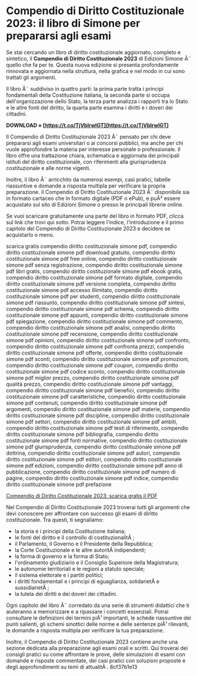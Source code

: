 
 
# Compendio di Diritto Costituzionale 2023: il libro di Simone per prepararsi agli esami
 
Se stai cercando un libro di diritto costituzionale aggiornato, completo e sintetico, il **Compendio di Diritto Costituzionale 2023** di Edizioni Simone Ã¨ quello che fa per te. Questa nuova edizione si presenta profondamente rinnovata e aggiornata nella struttura, nella grafica e nel modo in cui sono trattati gli argomenti.
 
Il libro Ã¨ suddiviso in quattro parti: la prima parte tratta i principi fondamentali della Costituzione italiana, la seconda parte si occupa dell'organizzazione dello Stato, la terza parte analizza i rapporti tra lo Stato e le altre fonti del diritto, la quarta parte esamina i diritti e i doveri dei cittadini.
 
**DOWNLOAD » [https://t.co/TjVbIrwIGT](https://t.co/TjVbIrwIGT)**


 
Il Compendio di Diritto Costituzionale 2023 Ã¨ pensato per chi deve prepararsi agli esami universitari o ai concorsi pubblici, ma anche per chi vuole approfondire la materia per interesse personale o professionale. Il libro offre una trattazione chiara, schematica e aggiornata dei principali istituti del diritto costituzionale, con riferimenti alla giurisprudenza costituzionale e alle norme vigenti.
 
Inoltre, il libro Ã¨ arricchito da numerosi esempi, casi pratici, tabelle riassuntive e domande a risposta multipla per verificare la propria preparazione. Il Compendio di Diritto Costituzionale 2023 Ã¨ disponibile sia in formato cartaceo che in formato digitale (PDF o ePub), e puÃ² essere acquistato sul sito di Edizioni Simone o presso le principali librerie online.
 
Se vuoi scaricare gratuitamente una parte del libro in formato PDF, clicca sul link che trovi qui sotto. Potrai leggere l'indice, l'introduzione e il primo capitolo del Compendio di Diritto Costituzionale 2023 e decidere se acquistarlo o meno.
 
scarica gratis compendio diritto costituzionale simone pdf,  compendio diritto costituzionale simone pdf download gratuito,  compendio diritto costituzionale simone pdf free online,  compendio diritto costituzionale simone pdf senza registrazione,  compendio diritto costituzionale simone pdf libri gratis,  compendio diritto costituzionale simone pdf ebook gratis,  compendio diritto costituzionale simone pdf formato digitale,  compendio diritto costituzionale simone pdf versione completa,  compendio diritto costituzionale simone pdf accesso illimitato,  compendio diritto costituzionale simone pdf per studenti,  compendio diritto costituzionale simone pdf riassunto,  compendio diritto costituzionale simone pdf sintesi,  compendio diritto costituzionale simone pdf schema,  compendio diritto costituzionale simone pdf appunti,  compendio diritto costituzionale simone pdf spiegazione,  compendio diritto costituzionale simone pdf commento,  compendio diritto costituzionale simone pdf analisi,  compendio diritto costituzionale simone pdf recensione,  compendio diritto costituzionale simone pdf opinioni,  compendio diritto costituzionale simone pdf confronto,  compendio diritto costituzionale simone pdf confronta prezzi,  compendio diritto costituzionale simone pdf offerte,  compendio diritto costituzionale simone pdf sconti,  compendio diritto costituzionale simone pdf promozioni,  compendio diritto costituzionale simone pdf coupon,  compendio diritto costituzionale simone pdf codice sconto,  compendio diritto costituzionale simone pdf miglior prezzo,  compendio diritto costituzionale simone pdf qualità prezzo,  compendio diritto costituzionale simone pdf vantaggi,  compendio diritto costituzionale simone pdf benefici,  compendio diritto costituzionale simone pdf caratteristiche,  compendio diritto costituzionale simone pdf contenuti,  compendio diritto costituzionale simone pdf argomenti,  compendio diritto costituzionale simone pdf materie,  compendio diritto costituzionale simone pdf discipline,  compendio diritto costituzionale simone pdf settori,  compendio diritto costituzionale simone pdf ambiti,  compendio diritto costituzionale simone pdf testi di riferimento,  compendio diritto costituzionale simone pdf bibliografia,  compendio diritto costituzionale simone pdf fonti normative,  compendio diritto costituzionale simone pdf giurisprudenza,  compendio diritto costituzionale simone pdf dottrina,  compendio diritto costituzionale simone pdf autori,  compendio diritto costituzionale simone pdf editori,  compendio diritto costituzionale simone pdf edizioni,  compendio diritto costituzionale simone pdf anno di pubblicazione,  compendio diritto costituzionale simone pdf numero di pagine,  compendio diritto costituzionale simone pdf indice,  compendio diritto costituzionale simone pdf prefazione
 
[Compendio di Diritto Costituzionale 2023: scarica gratis il PDF](https://edizioni.simone.it/libri/compendio-di-diritto-costituzionale/)
  
Nel Compendio di Diritto Costituzionale 2023 troverai tutti gli argomenti che devi conoscere per affrontare con successo gli esami di diritto costituzionale. Tra questi, ti segnaliamo:
 
- la storia e i principi della Costituzione italiana;
- le fonti del diritto e il controllo di costituzionalitÃ ;
- il Parlamento, il Governo e il Presidente della Repubblica;
- la Corte Costituzionale e le altre autoritÃ  indipendenti;
- la forma di governo e la forma di Stato;
- l'ordinamento giudiziario e il Consiglio Superiore della Magistratura;
- le autonomie territoriali e le regioni a statuto speciale;
- il sistema elettorale e i partiti politici;
- i diritti fondamentali e i principi di eguaglianza, solidarietÃ  e sussidiarietÃ ;
- la tutela dei diritti e dei doveri dei cittadini.

Ogni capitolo del libro Ã¨ corredato da una serie di strumenti didattici che ti aiuteranno a memorizzare e a ripassare i concetti essenziali. Potrai consultare le definizioni dei termini piÃ¹ importanti, le schede riassuntive dei punti salienti, gli schemi sinottici delle norme e delle sentenze piÃ¹ rilevanti, le domande a risposta multipla per verificare la tua preparazione.
 
Inoltre, il Compendio di Diritto Costituzionale 2023 contiene anche una sezione dedicata alla preparazione agli esami orali e scritti. Qui troverai dei consigli pratici su come affrontare le prove, delle simulazioni di esami con domande e risposte commentate, dei casi pratici con soluzioni proposte e degli approfondimenti su temi di attualitÃ .
 8cf37b1e13
 
